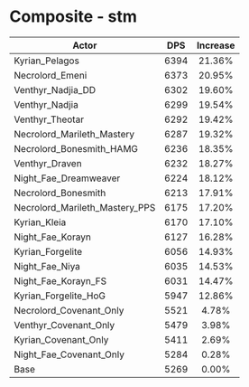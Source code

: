 # Composite - stm
| Actor | DPS | Increase |
|---|:---:|:---:|
|Kyrian_Pelagos|6394|21.36%|
|Necrolord_Emeni|6373|20.95%|
|Venthyr_Nadjia_DD|6302|19.60%|
|Venthyr_Nadjia|6299|19.54%|
|Venthyr_Theotar|6292|19.42%|
|Necrolord_Marileth_Mastery|6287|19.32%|
|Necrolord_Bonesmith_HAMG|6236|18.35%|
|Venthyr_Draven|6232|18.27%|
|Night_Fae_Dreamweaver|6224|18.12%|
|Necrolord_Bonesmith|6213|17.91%|
|Necrolord_Marileth_Mastery_PPS|6175|17.20%|
|Kyrian_Kleia|6170|17.10%|
|Night_Fae_Korayn|6127|16.28%|
|Kyrian_Forgelite|6056|14.93%|
|Night_Fae_Niya|6035|14.53%|
|Night_Fae_Korayn_FS|6031|14.47%|
|Kyrian_Forgelite_HoG|5947|12.86%|
|Necrolord_Covenant_Only|5521|4.78%|
|Venthyr_Covenant_Only|5479|3.98%|
|Kyrian_Covenant_Only|5411|2.69%|
|Night_Fae_Covenant_Only|5284|0.28%|
|Base|5269|0.00%|
